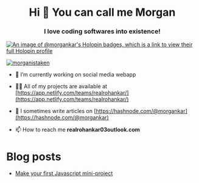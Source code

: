 <h1 align="center">Hi 👋 You can call me Morgan</h1>
<h3 align="center">I love coding softwares into existence!</h3>

[![An image of @morgankar's Holopin badges, which is a link to view their full Holopin profile](https://holopin.me/morgankar)](https://holopin.io/@morgankar)



<p align="left"> <a href="https://twitter.com/morganistaken" target="blank"><img src="https://img.shields.io/twitter/follow/morganistaken?logo=twitter&style=for-the-badge" alt="morganistaken" /></a> </p>

- 🔭 I’m currently working on social media webapp

- 👨‍💻 All of my projects are available at [https://app.netlify.com/teams/realrohankar/](https://app.netlify.com/teams/realrohankar/)

- 📝 I sometimes write articles on [https://hashnode.com/@morgankar](https://hashnode.com/@morgankar)

- 📫 How to reach me **realrohankar03outlook.com**

# Blog posts

<!-- BLOG-POST-LIST:START -->
- [Make your first Javascript  mini-project](https://morgankar.hashnode.dev/make-your-first-javascript-mini-project)
<!-- BLOG-POST-LIST:END -->
